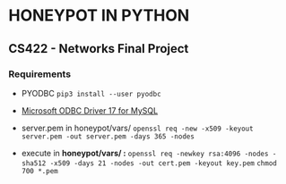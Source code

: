 # HONEYPOT IN PYTHON
## CS422 - Networks Final Project

### Requirements
- PYODBC      `pip3 install --user pyodbc`

- [Microsoft ODBC Driver 17 for MySQL](https://docs.microsoft.com/en-us/sql/connect/odbc/linux-mac/installing-the-microsoft-odbc-driver-for-sql-server?view=sql-server-2017#ubuntu17)

- server.pem in honeypot/vars/ `openssl req -new -x509 -keyout server.pem -out server.pem -days 365 -nodes`

- execute in **honeypot/vars/ :**
`openssl req -newkey rsa:4096 -nodes -sha512 -x509 -days 21 -nodes -out cert.pem -keyout key.pem`
`chmod 700 *.pem`
